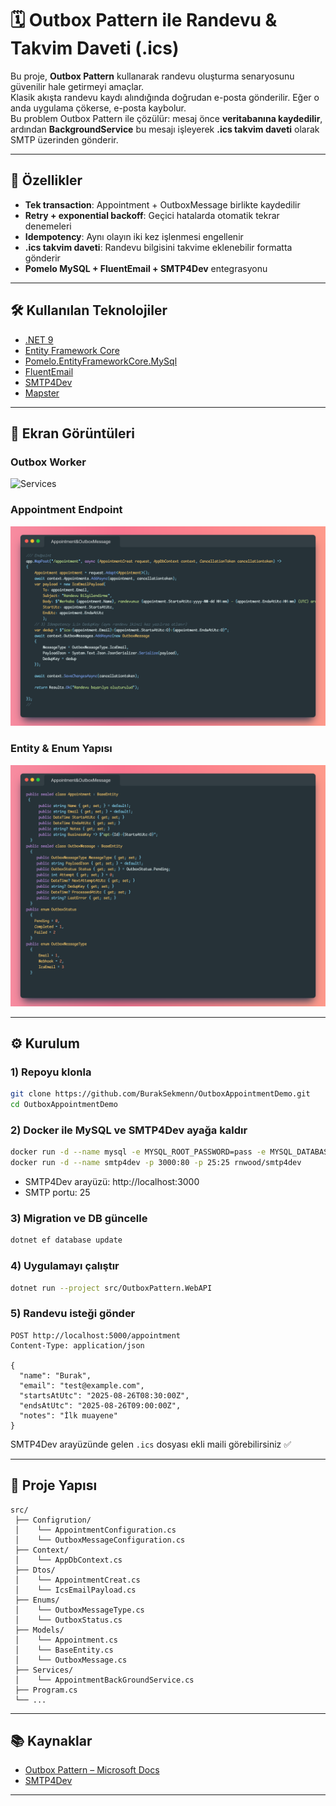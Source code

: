 ﻿# 🗓️ Outbox Pattern ile Randevu & Takvim Daveti (.ics)

Bu proje, **Outbox Pattern** kullanarak randevu oluşturma senaryosunu güvenilir hale getirmeyi amaçlar.  
Klasik akışta randevu kaydı alındığında doğrudan e-posta gönderilir. Eğer o anda uygulama çökerse, e-posta kaybolur.  
Bu problem Outbox Pattern ile çözülür: mesaj önce **veritabanına kaydedilir**, ardından **BackgroundService** bu mesajı işleyerek **.ics takvim daveti** olarak SMTP üzerinden gönderir.

---

## 🚀 Özellikler

- **Tek transaction**: Appointment + OutboxMessage birlikte kaydedilir  
- **Retry + exponential backoff**: Geçici hatalarda otomatik tekrar denemeleri  
- **Idempotency**: Aynı olayın iki kez işlenmesi engellenir  
- **.ics takvim daveti**: Randevu bilgisini takvime eklenebilir formatta gönderir  
- **Pomelo MySQL + FluentEmail + SMTP4Dev** entegrasyonu  

---

## 🛠️ Kullanılan Teknolojiler

- [.NET 9](https://dotnet.microsoft.com/)  
- [Entity Framework Core](https://learn.microsoft.com/en-us/ef/core/)  
- [Pomelo.EntityFrameworkCore.MySql](https://github.com/PomeloFoundation/Pomelo.EntityFrameworkCore.MySql)  
- [FluentEmail](https://github.com/lukencode/FluentEmail)  
- [SMTP4Dev](https://github.com/rnwood/smtp4dev)  
- [Mapster](https://github.com/MapsterMapper/Mapster)  

---

## 📸 Ekran Görüntüleri

### Outbox Worker
![Services](./Backgroundservis.png)

### Appointment Endpoint
![Endpoint](./Endpoint.png)

### Entity & Enum Yapısı
![Entity](./Enity_Enum.png)

---

## ⚙️ Kurulum

### 1) Repoyu klonla
```bash
git clone https://github.com/BurakSekmenn/OutboxAppointmentDemo.git
cd OutboxAppointmentDemo
```

### 2) Docker ile MySQL ve SMTP4Dev ayağa kaldır
```bash
docker run -d --name mysql -e MYSQL_ROOT_PASSWORD=pass -e MYSQL_DATABASE=outbox_demo -p 3306:3306 mysql:8
docker run -d --name smtp4dev -p 3000:80 -p 25:25 rnwood/smtp4dev
```
- SMTP4Dev arayüzü: http://localhost:3000  
- SMTP portu: 25  

### 3) Migration ve DB güncelle
```bash
dotnet ef database update
```

### 4) Uygulamayı çalıştır
```bash
dotnet run --project src/OutboxPattern.WebAPI
```

### 5) Randevu isteği gönder
```http
POST http://localhost:5000/appointment
Content-Type: application/json

{
  "name": "Burak",
  "email": "test@example.com",
  "startsAtUtc": "2025-08-26T08:30:00Z",
  "endsAtUtc": "2025-08-26T09:00:00Z",
  "notes": "İlk muayene"
}
```

SMTP4Dev arayüzünde gelen `.ics` dosyası ekli maili görebilirsiniz ✅

---

## 📂 Proje Yapısı

```
src/
 ├── Configrution/
 │    └── AppointmentConfiguration.cs
 │    └── OutboxMessageConfiguration.cs
 ├── Context/
 │    └── AppDbContext.cs
 ├── Dtos/
 │    └── AppointmentCreat.cs
 │    └── IcsEmailPayload.cs
 ├── Enums/
 │    └── OutboxMessageType.cs
 │    └── OutboxStatus.cs
 ├── Models/
 │    └── Appointment.cs
 │    └── BaseEntity.cs
 │    └── OutboxMessage.cs
 ├── Services/
 │    └── AppointmentBackGroundService.cs
 ├── Program.cs
 └── ...
```

---

## 📚 Kaynaklar

- [Outbox Pattern – Microsoft Docs](https://learn.microsoft.com/en-us/azure/architecture/patterns/outbox)  
- [SMTP4Dev](https://github.com/rnwood/smtp4dev)

---


